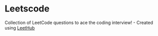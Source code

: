 # Leetscode
Collection of LeetCode questions to ace the coding interview! - Created using [LeetHub](https://github.com/QasimWani/LeetHub)
